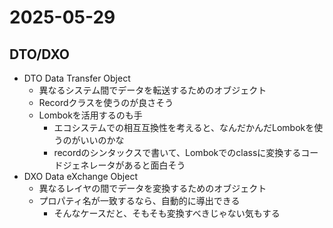 # 2025-05-29

## DTO/DXO

- DTO Data Transfer Object
  - 異なるシステム間でデータを転送するためのオブジェクト
  - Recordクラスを使うのが良さそう
  - Lombokを活用するのも手
    - エコシステムでの相互互換性を考えると、なんだかんだLombokを使うのがいいのかな
    - recordのシンタックスで書いて、Lombokでのclassに変換するコードジェネレータがあると面白そう
- DXO Data eXchange Object
    - 異なるレイヤの間でデータを変換するためのオブジェクト
    - プロパティ名が一致するなら、自動的に導出できる
        - そんなケースだと、そもそも変換すべきじゃない気もする